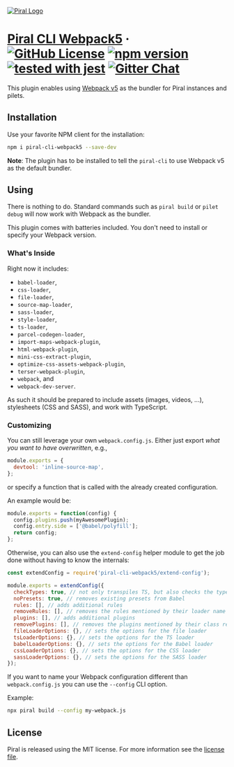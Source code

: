 [![Piral Logo](https://github.com/smapiot/piral/raw/main/docs/assets/logo.png)](https://piral.io)

# [Piral CLI Webpack5](https://piral.io) &middot; [![GitHub License](https://img.shields.io/badge/license-MIT-blue.svg)](https://github.com/smapiot/piral/blob/main/LICENSE) [![npm version](https://img.shields.io/npm/v/piral-cli-webpack5.svg?style=flat)](https://www.npmjs.com/package/piral-cli-webpack5) [![tested with jest](https://img.shields.io/badge/tested_with-jest-99424f.svg)](https://jestjs.io) [![Gitter Chat](https://badges.gitter.im/gitterHQ/gitter.png)](https://gitter.im/piral-io/community)

This plugin enables using [Webpack v5](https://webpack.js.org) as the bundler for Piral instances and pilets.

## Installation

Use your favorite NPM client for the installation:

```sh
npm i piral-cli-webpack5 --save-dev
```

**Note**: The plugin has to be installed to tell the `piral-cli` to use Webpack v5 as the default bundler.

## Using

There is nothing to do. Standard commands such as `piral build` or `pilet debug` will now work with Webpack as the bundler.

This plugin comes with batteries included. You don't need to install or specify your Webpack version.

### What's Inside

Right now it includes:

- `babel-loader`,
- `css-loader`,
- `file-loader`,
- `source-map-loader`,
- `sass-loader`,
- `style-loader`,
- `ts-loader`,
- `parcel-codegen-loader`,
- `import-maps-webpack-plugin`,
- `html-webpack-plugin`,
- `mini-css-extract-plugin`,
- `optimize-css-assets-webpack-plugin`,
- `terser-webpack-plugin`,
- `webpack`, and
- `webpack-dev-server`.

As such it should be prepared to include assets (images, videos, ...), stylesheets (CSS and SASS), and work with TypeScript.

### Customizing

You can still leverage your own `webpack.config.js`. Either just export *what you want to have overwritten*, e.g.,

```js
module.exports = {
  devtool: 'inline-source-map',
};
```

or specify a function that is called with the already created configuration.

An example would be:

```js
module.exports = function(config) {
  config.plugins.push(myAwesomePlugin);
  config.entry.side = ['@babel/polyfill'];
  return config;
};
```

Otherwise, you can also use the `extend-config` helper module to get the job done without having to know the internals:

```js
const extendConfig = require('piral-cli-webpack5/extend-config');

module.exports = extendConfig({
  checkTypes: true, // not only transpiles TS, but also checks the types
  noPresets: true, // removes existing presets from Babel
  rules: [], // adds additional rules
  removeRules: [], // removes the rules mentioned by their loader name
  plugins: [], // adds additional plugins
  removePlugins: [], // removes the plugins mentioned by their class reference
  fileLoaderOptions: {}, // sets the options for the file loader
  tsLoaderOptions: {}, // sets the options for the TS loader
  babelLoaderOptions: {}, // sets the options for the Babel loader
  cssLoaderOptions: {}, // sets the options for the CSS loader
  sassLoaderOptions: {}, // sets the options for the SASS loader
});
```

If you want to name your Webpack configuration different than `webpack.config.js` you can use the `--config` CLI option.

Example:

```sh
npx piral build --config my-webpack.js
```

## License

Piral is released using the MIT license. For more information see the [license file](./LICENSE).
